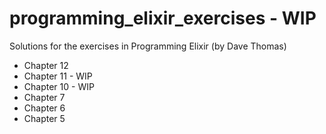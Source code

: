 # programming_elixir_exercises - WIP

Solutions for the exercises in Programming Elixir (by Dave Thomas)

* Chapter 12
* Chapter 11 - WIP
* Chapter 10 - WIP
* Chapter 7
* Chapter 6
* Chapter 5